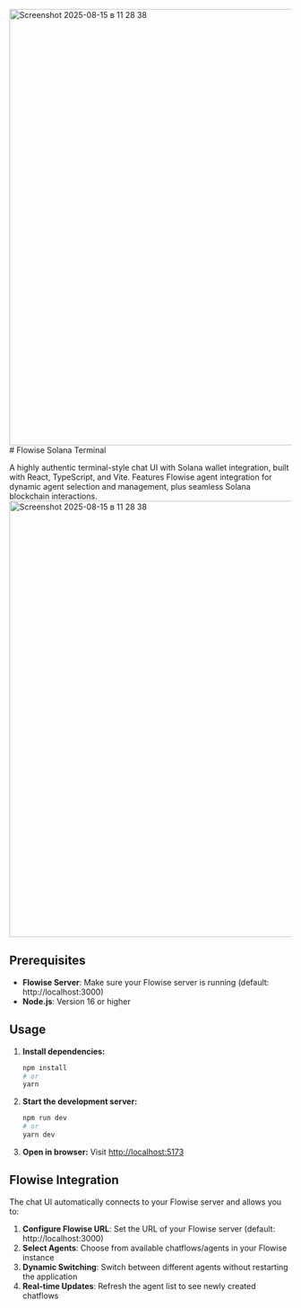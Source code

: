 <img width="1512" height="777" alt="Screenshot 2025-08-15 в 11 28 38" src="https://github.com/user-attachments/assets/6a3f4624-3eeb-40ee-9cda-8590ea857cea" /># Flowise Solana Terminal

A highly authentic terminal-style chat UI with Solana wallet integration, built with React, TypeScript, and Vite. Features Flowise agent integration for dynamic agent selection and management, plus seamless Solana blockchain interactions.
<img width="1512" height="777" alt="Screenshot 2025-08-15 в 11 28 38" src="https://github.com/user-attachments/assets/513176f0-ae7d-4973-a4cd-8ff4dd97116d" />

## Prerequisites

- **Flowise Server**: Make sure your Flowise server is running (default: http://localhost:3000)
- **Node.js**: Version 16 or higher

## Usage

1. **Install dependencies:**
   ```bash
   npm install
   # or
   yarn
   ```
2. **Start the development server:**
   ```bash
   npm run dev
   # or
   yarn dev
   ```
3. **Open in browser:**
   Visit [http://localhost:5173](http://localhost:5173)

## Flowise Integration

The chat UI automatically connects to your Flowise server and allows you to:

1. **Configure Flowise URL**: Set the URL of your Flowise server (default: http://localhost:3000)
2. **Select Agents**: Choose from available chatflows/agents in your Flowise instance
3. **Dynamic Switching**: Switch between different agents without restarting the application
4. **Real-time Updates**: Refresh the agent list to see newly created chatflows
